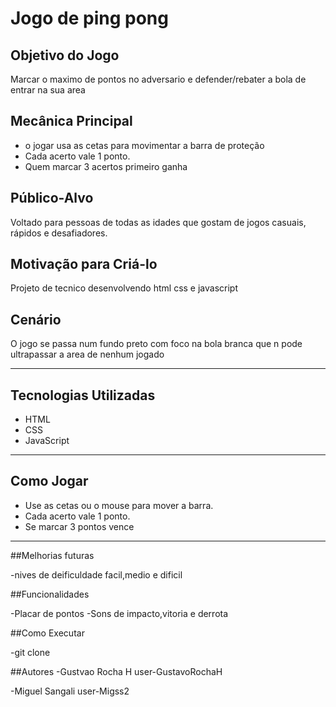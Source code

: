 #  Jogo de ping pong

##  Objetivo do Jogo
Marcar o maximo de pontos no adversario e defender/rebater a bola de entrar na sua area

##  Mecânica Principal
- o jogar usa as cetas para movimentar a barra de proteção
- Cada acerto vale 1 ponto.
- Quem marcar 3 acertos primeiro ganha

##  Público-Alvo
Voltado para pessoas de todas as idades que gostam de jogos casuais, rápidos e desafiadores.

##  Motivação para Criá-lo
Projeto de tecnico desenvolvendo html css e javascript

##  Cenário
O jogo se passa num fundo preto com foco na bola branca que n pode ultrapassar a area de nenhum jogado

---

##  Tecnologias Utilizadas
- HTML
- CSS
- JavaScript

---

##  Como Jogar
- Use as cetas ou o mouse para mover a barra.
- Cada acerto vale 1 ponto.
- Se marcar 3 pontos vence

---

##Melhorias futuras

-nives de deificuldade facil,medio e dificil

##Funcionalidades

-Placar de pontos
-Sons de impacto,vitoria e derrota

##Como Executar

-git clone <link>

##Autores
-Gustvao Rocha H
user-GustavoRochaH

-Miguel Sangali
user-Migss2



